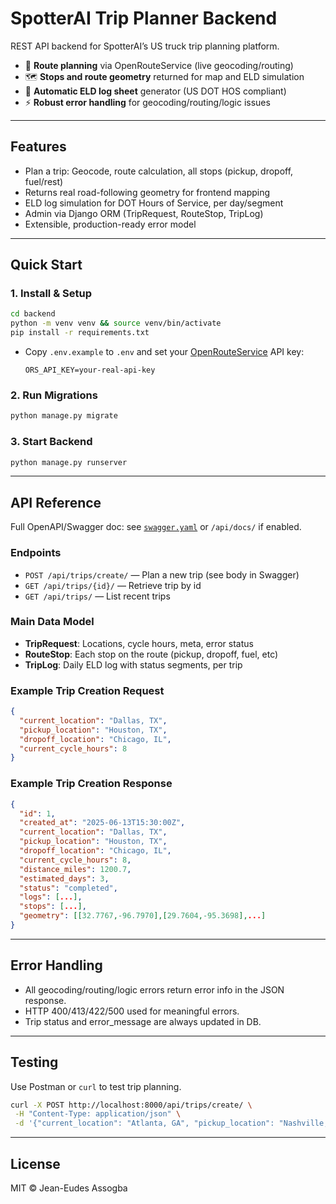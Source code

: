 # SpotterAI Trip Planner Backend

REST API backend for SpotterAI’s US truck trip planning platform.

- 🚚 **Route planning** via OpenRouteService (live geocoding/routing)
- 🗺️ **Stops and route geometry** returned for map and ELD simulation
- 📄 **Automatic ELD log sheet** generator (US DOT HOS compliant)
- ⚡ **Robust error handling** for geocoding/routing/logic issues

---

## Features

- Plan a trip: Geocode, route calculation, all stops (pickup, dropoff, fuel/rest)
- Returns real road-following geometry for frontend mapping
- ELD log simulation for DOT Hours of Service, per day/segment
- Admin via Django ORM (TripRequest, RouteStop, TripLog)
- Extensible, production-ready error model

---

## Quick Start

### 1. Install & Setup

```bash
cd backend
python -m venv venv && source venv/bin/activate
pip install -r requirements.txt
```

- Copy `.env.example` to `.env` and set your [OpenRouteService](https://openrouteservice.org/) API key:

  ```
  ORS_API_KEY=your-real-api-key
  ```

### 2. Run Migrations

```bash
python manage.py migrate
```

### 3. Start Backend

```bash
python manage.py runserver
```

---

## API Reference

Full OpenAPI/Swagger doc: see [`swagger.yaml`](./swagger.yaml) or `/api/docs/` if enabled.

### Endpoints

- `POST /api/trips/create/` — Plan a new trip (see body in Swagger)
- `GET /api/trips/{id}/` — Retrieve trip by id
- `GET /api/trips/` — List recent trips

### Main Data Model

- **TripRequest**: Locations, cycle hours, meta, error status
- **RouteStop**: Each stop on the route (pickup, dropoff, fuel, etc)
- **TripLog**: Daily ELD log with status segments, per trip

### Example Trip Creation Request

```json
{
  "current_location": "Dallas, TX",
  "pickup_location": "Houston, TX",
  "dropoff_location": "Chicago, IL",
  "current_cycle_hours": 8
}
```

### Example Trip Creation Response

```json
{
  "id": 1,
  "created_at": "2025-06-13T15:30:00Z",
  "current_location": "Dallas, TX",
  "pickup_location": "Houston, TX",
  "dropoff_location": "Chicago, IL",
  "current_cycle_hours": 8,
  "distance_miles": 1200.7,
  "estimated_days": 3,
  "status": "completed",
  "logs": [...],
  "stops": [...],
  "geometry": [[32.7767,-96.7970],[29.7604,-95.3698],...]
}
```

---

## Error Handling

- All geocoding/routing/logic errors return error info in the JSON response.
- HTTP 400/413/422/500 used for meaningful errors.
- Trip status and error_message are always updated in DB.

---

## Testing

Use Postman or `curl` to test trip planning.

```bash
curl -X POST http://localhost:8000/api/trips/create/ \
 -H "Content-Type: application/json" \
 -d '{"current_location": "Atlanta, GA", "pickup_location": "Nashville, TN", "dropoff_location": "St. Louis, MO", "current_cycle_hours": 15}'
```

---

## License

MIT © Jean-Eudes Assogba
